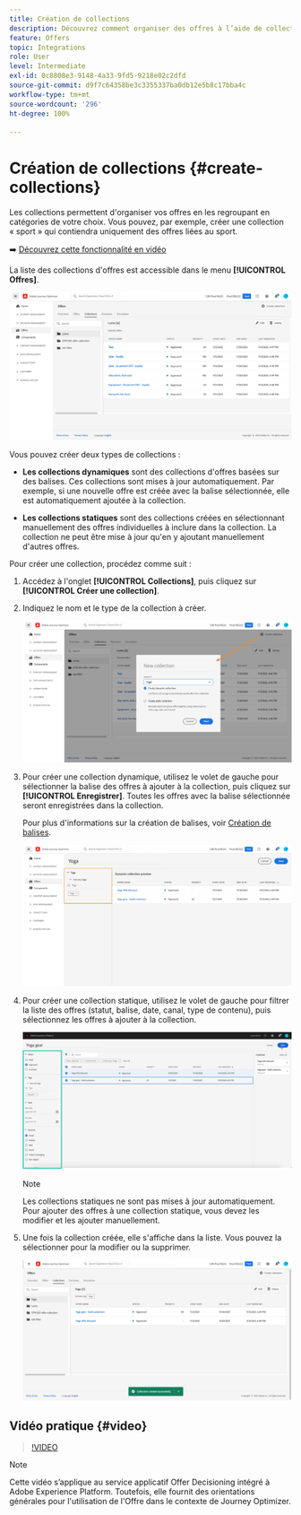 ```yaml
---
title: Création de collections
description: Découvrez comment organiser des offres à l’aide de collections.
feature: Offers
topic: Integrations
role: User
level: Intermediate
exl-id: 0c8808e3-9148-4a33-9fd5-9218e02c2dfd
source-git-commit: d9f7c64358be3c3355337ba0db12e5b8c17bba4c
workflow-type: tm+mt
source-wordcount: '296'
ht-degree: 100%

---
```


# Création de collections {#create-collections}

Les collections permettent d&#39;organiser vos offres en les regroupant en catégories de votre choix. Vous pouvez, par exemple, créer une collection « sport » qui contiendra uniquement des offres liées au sport.

➡️ [Découvrez cette fonctionnalité en vidéo](#video)

La liste des collections d&#39;offres est accessible dans le menu **[!UICONTROL Offres]**.

![](../assets/collections_list.png)

Vous pouvez créer deux types de collections :

* **Les collections dynamiques** sont des collections d&#39;offres basées sur des balises. Ces collections sont mises à jour automatiquement. Par exemple, si une nouvelle offre est créée avec la balise sélectionnée, elle est automatiquement ajoutée à la collection.

* **Les collections statiques** sont des collections créées en sélectionnant manuellement des offres individuelles à inclure dans la collection. La collection ne peut être mise à jour qu&#39;en y ajoutant manuellement d&#39;autres offres.

Pour créer une collection, procédez comme suit :

1. Accédez à l&#39;onglet **[!UICONTROL Collections]**, puis cliquez sur **[!UICONTROL Créer une collection]**.

1. Indiquez le nom et le type de la collection à créer.

   ![](../assets/collection_create.png)

1. Pour créer une collection dynamique, utilisez le volet de gauche pour sélectionner la balise des offres à ajouter à la collection, puis cliquez sur **[!UICONTROL Enregistrer]**. Toutes les offres avec la balise sélectionnée seront enregistrées dans la collection.

   Pour plus d&#39;informations sur la création de balises, voir [Création de balises](../offer-library/creating-tags.md).

   ![](../assets/dynamic_collection.png)

1. Pour créer une collection statique, utilisez le volet de gauche pour filtrer la liste des offres (statut, balise, date, canal, type de contenu), puis sélectionnez les offres à ajouter à la collection.

   ![](../assets/static_collection.png)

   >[!NOTE]
   >
   >Les collections statiques ne sont pas mises à jour automatiquement. Pour ajouter des offres à une collection statique, vous devez les modifier et les ajouter manuellement.

1. Une fois la collection créée, elle s&#39;affiche dans la liste. Vous pouvez la sélectionner pour la modifier ou la supprimer.

   ![](../assets/collection_created.png)

## Vidéo pratique {#video}

>[!VIDEO](https://video.tv.adobe.com/v/329376?quality=12)

>[!NOTE]
>
>Cette vidéo s’applique au service applicatif Offer Decisioning intégré à Adobe Experience Platform. Toutefois, elle fournit des orientations générales pour l&#39;utilisation de l&#39;Offre dans le contexte de Journey Optimizer.
